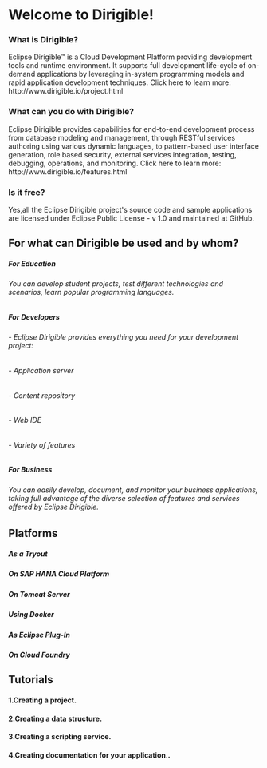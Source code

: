 <h1>Welcome to Dirigible!</h1>
<h3>What is Dirigible?</h3>
Eclipse Dirigible™ is a Cloud Development Platform providing development tools and runtime environment. It supports full development life-cycle of on-demand applications by leveraging in-system programming models and rapid application development techniques. Click here to learn more: http://www.dirigible.io/project.html
<h3>What can you do with Dirigible?</h3>
Eclipse Dirigible provides capabilities for end-to-end development process from database modeling and management, through RESTful services authoring using various dynamic languages, to pattern-based user interface generation, role based security, external services integration, testing, debugging, operations, and monitoring. Click here to learn more: http://www.dirigible.io/features.html
<h3>Is it free?</h3>
Yes,all the Eclipse Dirigible project's source code and sample applications are licensed under Eclipse Public License - v 1.0 and maintained at GitHub.
<h2>For what can Dirigible be used and by whom?</h2>
<h5>For Education </h5>
  <h6>You can develop student projects, test different technologies and scenarios, learn popular programming languages.</h6>
<h5>For Developers</h5>
 <h6>- Eclipse Dirigible provides everything you need for your development project:</h6>
 <h6>- Application server</h6>
 <h6>- Content repository</h6>
 <h6>- Web IDE</h6>
 <h6>- Variety of features</h6>
 <h5>For Business</h5>
 <h6>You can easily develop, document, and monitor your business applications, taking full advantage of the diverse selection of features and services offered by Eclipse Dirigible.</h6>
<h2>Platforms</h2>
<h5>As a Tryout</h5>
<h5>On SAP HANA Cloud Platform</h5>
<h5>On Tomcat Server</h5>
<h5>Using Docker</h5>
<h5>As Eclipse Plug-In</h5>
<h5>On Cloud Foundry</h5>
<h2>Tutorials</h2>
<h4>1.Creating a project.</h4>
<h4>2.Creating a data structure.</h4>
<h4>3.Creating a scripting service.</h4>
<h4>4.Creating documentation for your application..</h4>
